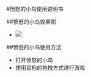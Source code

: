 #愤怒的小鸟使用说明书

##愤怒的小鸟效果图
- ![](https://github.com/openthos/app-testing-results/blob/master/IMGview/AngryBird.png)

##愤怒的小鸟使用方法
- 打开愤怒的小鸟
- 使用鼠标的拖拽方式进行游戏
